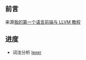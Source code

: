 ## 前言
来源[我的第一个语言前端与 LLVM 教程](https://llvm.org/docs/tutorial/MyFirstLanguageFrontend/index.html)

## 进度
 - 词法分析 [lexer](./src/lexer.cpp)